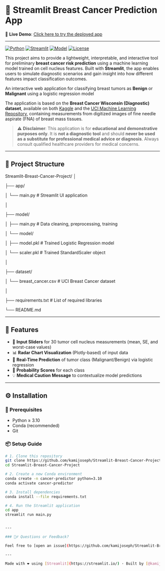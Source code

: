 # 🧠 Streamlit Breast Cancer Prediction App

🔗 **Live Demo**: [Click here to try the deployed app](https://your-app-url.streamlit.app)


---

[![Python](https://img.shields.io/badge/Python-3.10+-blue.svg)](https://www.python.org/)
[![Streamlit](https://img.shields.io/badge/Built%20with-Streamlit-ff4b4b.svg)](https://streamlit.io/)
[![Model](https://img.shields.io/badge/Model-Logistic%20Regression-brightgreen.svg)](https://scikit-learn.org/)
[![License](https://img.shields.io/badge/License-MIT-lightgrey.svg)](LICENSE)


This project aims to provide a lightweight, interpretable, and interactive tool for preliminary **breast cancer risk prediction** using a machine learning model trained on cell nucleus features. Built with **Streamlit**, the app enables users to simulate diagnostic scenarios and gain insight into how different features impact classification outcomes.

An interactive web application for classifying breast tumors as **Benign** or **Malignant** using a logistic regression model

The application is based on the **Breast Cancer Wisconsin (Diagnostic) dataset**, available on both [Kaggle](https://www.kaggle.com/datasets/uciml/breast-cancer-wisconsin-data) and the [UCI Machine Learning Repository](https://archive.ics.uci.edu/ml/datasets/Breast+Cancer+Wisconsin+%28Diagnostic%29), containing measurements from digitized images of fine needle aspirate (FNA) of breast mass tissues.

> ⚠️ **Disclaimer**: This application is for **educational and demonstrative purposes only**. It is **not a diagnostic tool** and should **never be used as a substitute for professional medical advice or diagnosis**. Always consult qualified healthcare providers for medical concerns.



---

## 📁 Project Structure

Streamlit-Breast-Cancer-Project/
│

├── app/

│ └── main.py # Streamlit UI application

│

├── model/

│ ├── main.py # Data cleaning, preprocessing, training

│ └── model/

│ ├── model.pkl # Trained Logistic Regression model

│ └── scaler.pkl # Trained StandardScaler object

│

├── dataset/

│ └── breast_cancer.csv # UCI Breast Cancer dataset

│

├── requirements.txt # List of required libraries

└── README.md


---

## 🚀 Features

- 🔧 **Input Sliders** for 30 tumor cell nucleus measurements (mean, SE, and worst-case values)
- 📊 **Radar Chart Visualization** (Plotly-based) of input data
- 🤖 **Real-Time Prediction** of tumor class (Malignant/Benign) via logistic regression
- 🎯 **Probability Scores** for each class
- 💡 **Medical Caution Message** to contextualize model predictions

---

## ⚙️ Installation

### 🔐 Prerequisites
- Python ≥ 3.10
- Conda (recommended)
- Git


### 📦 Setup Guide

```bash
# 1. Clone this repository
git clone https://github.com/kamijoseph/Streamlit-Breast-Cancer-Project.git
cd Streamlit-Breast-Cancer-Project

# 2. Create a new Conda environment
conda create -n cancer-predictor python=3.10
conda activate cancer-predictor

# 3. Install dependencies
conda install --file requirements.txt

# 4. Run the Streamlit application
cd app
streamlit run main.py


---

### 🙋‍♂️ Questions or Feedback?

Feel free to [open an issue](https://github.com/kamijoseph/Streamlit-Breast-Cancer-Project/issues) or reach out if you have suggestions, questions, or ideas to improve this project.

---

Made with ❤️ using [Streamlit](https://streamlit.io/) · Built by [@kamijoseph](https://github.com/kamijoseph)